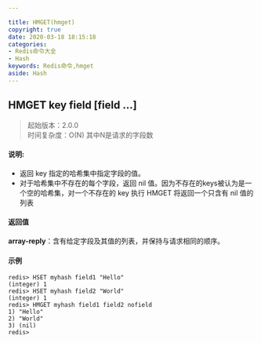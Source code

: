 ```yaml
---

title: HMGET(hmget)
copyright: true
date: 2020-03-18 18:15:18
categories: 
- Redis命令大全
- Hash
keywords: Redis命令,hmget
aside: Hash
---
```

## HMGET key field [field ...] 
>起始版本：2.0.0<br/>时间复杂度：O(N) 其中N是请求的字段数


#### 说明:
* 返回 key 指定的哈希集中指定字段的值。
* 对于哈希集中不存在的每个字段，返回 nil 值。因为不存在的keys被认为是一个空的哈希集，对一个不存在的 key 执行 HMGET 将返回一个只含有 nil 值的列表

#### 返回值

**array-reply**：含有给定字段及其值的列表，并保持与请求相同的顺序。


#### 示例

```
redis> HSET myhash field1 "Hello"
(integer) 1
redis> HSET myhash field2 "World"
(integer) 1
redis> HMGET myhash field1 field2 nofield
1) "Hello"
2) "World"
3) (nil)
redis> 
```